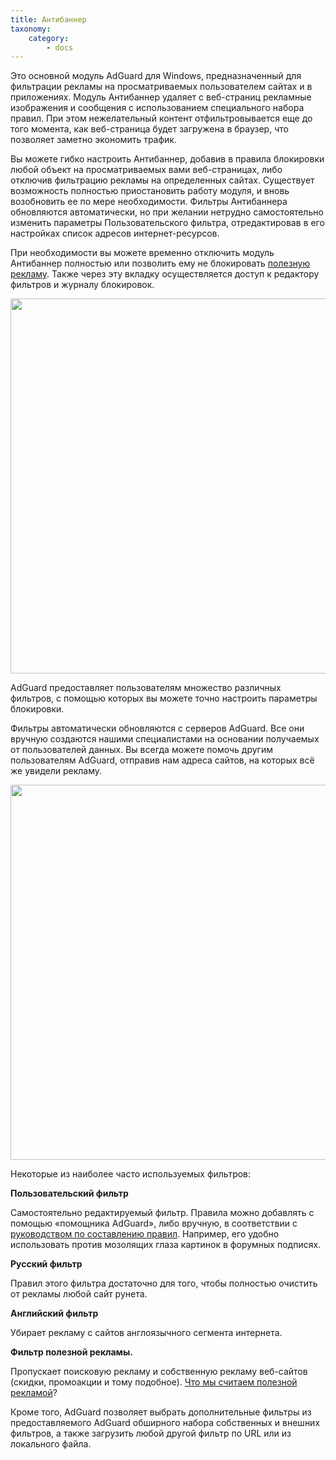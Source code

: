 ```yaml
---
title: Антибаннер
taxonomy:
    category:
        - docs
---
```


Это основной модуль AdGuard для Windows, предназначенный для фильтрации рекламы на просматриваемых пользователем сайтах и в приложениях. Модуль Антибаннер удаляет с веб-страниц рекламные изображения и сообщения с использованием специального набора правил. При этом нежелательный контент отфильтровывается еще до того момента, как веб-страница будет загружена в браузер, что позволяет заметно экономить трафик.

Вы можете гибко настроить Антибаннер, добавив в правила блокировки любой объект на просматриваемых вами веб-страницах, либо отключив фильтрацию рекламы на определенных сайтах. Существует возможность полностью приостановить работу модуля, и вновь возобновить ее по мере необходимости. Фильтры Антибаннера обновляются автоматически, но при желании нетрудно самостоятельно изменить параметры Пользовательского фильтра, отредактировав в его настройках список адресов интернет-ресурсов.

При необходимости вы можете временно отключить модуль Антибаннер полностью или позволить ему не блокировать [полезную рекламу](https://adguard.com/ru/whitelist.html). Также через эту вкладку осуществляется доступ к редактору фильтров и журналу блокировок.

<img src="https://cloud.githubusercontent.com/assets/20211341/19993680/967a52a2-a22e-11e6-8fe8-e081846c801d.png" width=800 height=600>

AdGuard предоставляет пользователям множество различных фильтров, с помощью которых вы можете точно настроить параметры блокировки.

Фильтры автоматически обновляются с серверов AdGuard. Все они вручную создаются нашими специалистами на основании получаемых от пользователей данных. Вы всегда можете помочь другим пользователям AdGuard, отправив нам адреса сайтов, на которых всё же увидели рекламу.

<img src="https://cloud.githubusercontent.com/assets/20211341/19993679/9679e0ba-a22e-11e6-8f4e-1d62e7dc4f70.png" width=800 height=600>

Некоторые из наиболее часто используемых фильтров:

**Пользовательский фильтр**

Самостоятельно редактируемый фильтр. Правила можно добавлять с помощью «помощника AdGuard», либо вручную, в соответствии с [руководством по составлению правил](http://testkb.adguard.com/ru/general/how-to-create-your-own-ad-filters). Например, его удобно использовать против мозолящих глаза картинок в форумных подписях.

**Русский фильтр**

Правил этого фильтра достаточно для того, чтобы полностью очистить от рекламы любой сайт рунета.

**Английский фильтр**

Убирает рекламу с сайтов англоязычного сегмента интернета.

**Фильтр полезной рекламы.**

Пропускает поисковую рекламу и собственную рекламу веб-сайтов (скидки, промоакции и тому подобное). [Что мы считаем полезной рекламой](https://adguard.com/ru/whitelist.html)?

Кроме того, AdGuard позволяет выбрать дополнительные фильтры из предоставляемого AdGuard обширного набора собственных и внешних фильтров, а также загрузить любой другой фильтр по URL или из локального файла.
